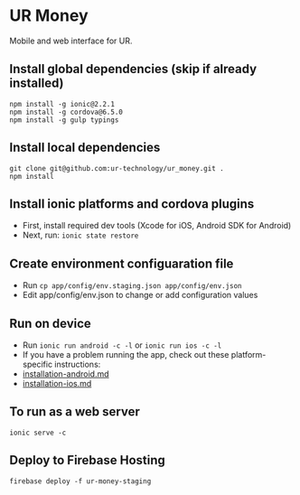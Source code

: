 # UR Money

Mobile and web interface for UR.

## Install global dependencies (skip if already installed)
```script
npm install -g ionic@2.2.1
npm install -g cordova@6.5.0
npm install -g gulp typings
```

## Install local dependencies
```script
git clone git@github.com:ur-technology/ur_money.git .
npm install
```

## Install ionic platforms and cordova plugins
* First, install required dev tools (Xcode for iOS, Android SDK for Android)
* Next, run: `ionic state restore`

## Create environment configuaration file
* Run `cp app/config/env.staging.json app/config/env.json`
* Edit app/config/env.json to change or add configuration values

## Run on device
* Run `ionic run android -c -l` or `ionic run ios -c -l`
* If you have a problem running the app, check out these platform-specific instructions:
* [installation-android.md](doc/installation-android.md)
* [installation-ios.md](doc/installation-ios.md)

## To run as a web server
```script
ionic serve -c
```

## Deploy to Firebase Hosting
```script
firebase deploy -f ur-money-staging
```
